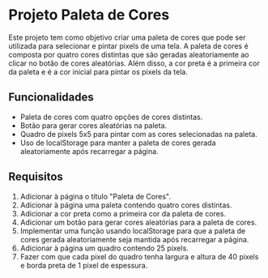 <h1>Projeto Paleta de Cores</h1>
<p>Este projeto tem como objetivo criar uma paleta de cores que pode ser utilizada para selecionar e pintar pixels de uma tela. A paleta de cores é composta por quatro cores distintas que são geradas aleatoriamente ao clicar no botão de cores aleatórias. Além disso, a cor preta é a primeira cor da paleta e é a cor inicial para pintar os pixels da tela.</p>
<h2>Funcionalidades</h2>
<ul>
  <li>Paleta de cores com quatro opções de cores distintas.</li>
  <li>Botão para gerar cores aleatórias na paleta.</li>
  <li>Quadro de pixels 5x5 para pintar com as cores selecionadas na paleta.</li>
  <li>Uso de localStorage para manter a paleta de cores gerada aleatoriamente após recarregar a página.</li>
</ul>
<h2>Requisitos</h2>
<ol>
  <li>Adicionar à página o título "Paleta de Cores".</li>
  <li>Adicionar à página uma paleta contendo quatro cores distintas.</li>
  <li>Adicionar a cor preta como a primeira cor da paleta de cores.</li>
  <li>Adicionar um botão para gerar cores aleatórias para a paleta de cores.</li>
  <li>Implementar uma função usando localStorage para que a paleta de cores gerada aleatoriamente seja mantida após recarregar a página.</li>
  <li>Adicionar à página um quadro contendo 25 pixels.</li>
  <li>Fazer com que cada pixel do quadro tenha largura e altura de 40 pixels e borda preta de 1 pixel de espessura.</li>
</ol>